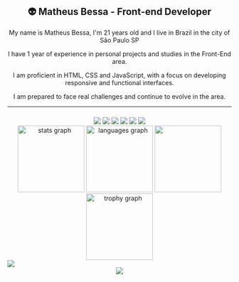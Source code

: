 <h2 align="center">👽 Matheus Bessa - Front-end Developer </h2>

<div align="center">
  <p>My name is Matheus Bessa, I'm 21 years old and I live in Brazil in the city of São Paulo SP</p>
  
  <p>I have 1 year of experience in personal projects and studies in the Front-End area.</p>
  
  <p>I am proficient in HTML, CSS and JavaScript, with a focus on developing responsive and functional interfaces.</p>
  
  <p>I am prepared to face real challenges and continue to evolve in the area.</p>  
</div>

-----


###

<div align="center">
  <img src="https://img.shields.io/badge/HTML5-E34F26?style=for-the-badge&logo=html5&logoColor=white" />
  <img src="https://img.shields.io/badge/CSS3-2596be?style=for-the-badge&logo=css3&logoColor=white" />
  <img src="https://img.shields.io/badge/git-F03C2E.svg?style=for-the-badge&logo=git&logoColor=white" />
  <img src="https://img.shields.io/badge/SASS-CC6699?style=for-the-badge&logo=sass&logoColor=white" />
  <img src="https://img.shields.io/badge/JavaScript-F7DF1E?style=for-the-badge&logo=javascript&logoColor=black" />
  <img src="https://img.shields.io/badge/node.js-6DA55F?style=for-the-badge&logo=node.js&logoColor=white" />
</div>

<div align="center">
  <img src="https://github-readme-stats.vercel.app/api?username=notoriouswin&hide_title=false&hide_rank=false&show_icons=false&include_all_commits=true&count_private=true&disable_animations=false&theme=gotham&locale=en&hide_border=true" height="150" alt="stats graph"  />
  <img src="https://github-readme-stats.vercel.app/api/top-langs?username=notoriouswin&locale=en&hide_title=false&layout=compact&card_width=320&langs_count=5&theme=gotham&hide_border=true" height="150" alt="languages graph"  />
  <img src="https://streak-stats.demolab.com?user=notoriouswin&theme=gotham&hide_border=true" height="150 alt="notoriouswin GitHub Stats"/>
  <img src="https://github-profile-trophy.vercel.app?username=notoriouswin&theme=onestar&column=3&row=1&margin-w=2&margin-h=0&no-bg=false&no-frame=true" height="150" alt="trophy graph"  />
</div>

<picture>
   <img src="https://github.com/notoriouswin/notoriouswin/notoriouswin/notoriouswin/blob/main/README.md/blob/main/github-contribution-grid-snake.svg" />
</picture>

<div align="center">
  <img src="https://profile-counter.glitch.me/notoriouswin/count.svg?"  />
</div>

###



